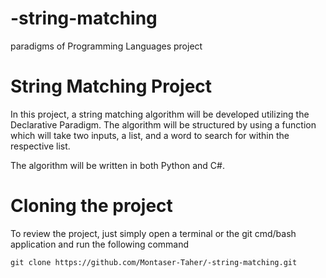 # -string-matching
paradigms of Programming Languages project


# String Matching Project
In this project, a string matching algorithm will be developed utilizing the Declarative Paradigm. The algorithm will be structured by using a function which will take two inputs, a list, and a word to search for within the respective list.

The algorithm will be written in both Python and C#.


# Cloning the project
To review the project, just simply open a terminal or the git cmd/bash application and run the following command
```
git clone https://github.com/Montaser-Taher/-string-matching.git
```


